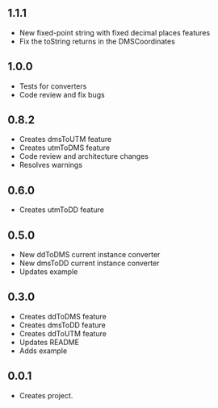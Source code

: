 ## 1.1.1

* New fixed-point string with fixed decimal places features
* Fix the toString returns in the DMSCoordinates

## 1.0.0

* Tests for converters
* Code review and fix bugs

## 0.8.2

* Creates dmsToUTM feature
* Creates utmToDMS feature
* Code review and architecture changes
* Resolves warnings

## 0.6.0

* Creates utmToDD feature

## 0.5.0

* New ddToDMS current instance converter 
* New dmsToDD current instance converter
* Updates example

## 0.3.0

* Creates ddToDMS feature 
* Creates dmsToDD feature
* Creates ddToUTM feature
* Updates README
* Adds example

## 0.0.1

* Creates project.
